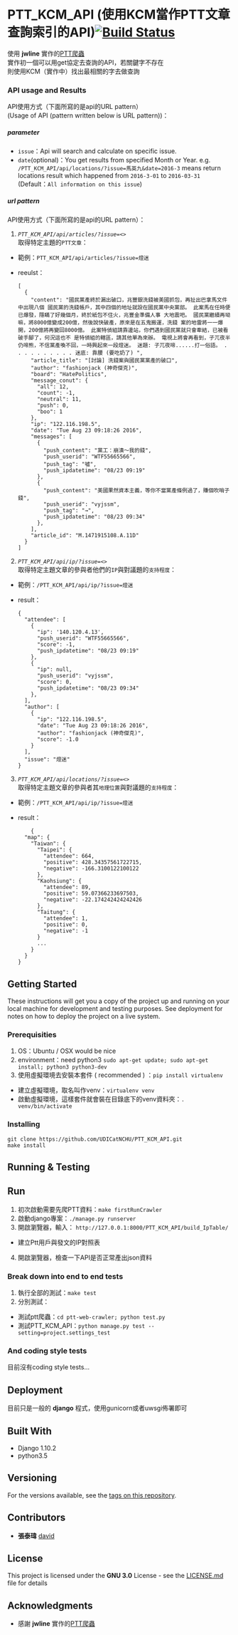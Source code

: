 # PTT_KCM_API (使用KCM當作PTT文章查詢索引的API)[![Build Status](https://travis-ci.org/UDICatNCHU/PTT_KCM_API.svg?branch=master)](https://travis-ci.org/UDICatNCHU/PTT_KCM_API)

使用 **jwline** 實作的[PTT爬蟲](https://github.com/jwlin/ptt-web-crawler)  
實作初一個可以用get協定去查詢的API，若關鍵字不存在  
則使用KCM（實作中）找出最相關的字去做查詢

### API usage and Results

API使用方式（下面所寫的是api的URL pattern）  
(Usage of API (pattern written below is URL pattern))：

##### parameter

* `issue`：Api will search and calculate on specific issue.
* `date`(optional)：You get results from specified Month or Year. e.g. `/PTT_KCM_API/api/locations/?issue=馬英九&date=2016-3` means return locations result which happened from `2016-3-01` to `2016-03-31` (Default：`All information on this issue`)

##### url pattern

API使用方式（下面所寫的是api的URL pattern）：

1. *`PTT_KCM_API/api/articles/?issue=<>`*  
  取得特定主題的`PTT文章`：    
  * 範例：`PTT_KCM_API/api/articles/?issue=燈迷`
  * reeulst：

    ```
    [
      {
        "content": "國民黨產終於漏出破口，兆豐銀洗錢被美國抓包，再扯出巴拿馬文件中出現八個 國民黨的洗錢帳戶，其中四個的地址就設在國民黨中央黨部。 此案馬在任時便已爆發，隱瞞了好幾個月，終於紙包不住火，兆豐金準備人事 大地震吧。 國民黨繼續再坳嘛，將8000億變成200億，然後說快破產，原來是在五鬼搬運，洗錢 案的地雷將一一爆開，200億將再變回8000億。 此案特偵組請靠邊站，你們遇到國民黨就只會牽結，已被看破手腳了，何況這也不 是特偵組的轄區，請其他單為來辦。 電視上將會再看到，子兀夜半仍啼熊，不信黨產喚不回，一時興起來一段燈迷。 迷題: 子兀夜啼......打一俗語。 . . . . . . . . . . 迷底: 靠腰 (要吃奶了) ",
        "article_title": "[討論] 洗錢案與國民黨黨產的破口",
        "author": "fashionjack (神奇傑克)",
        "board": "HatePolitics",
        "message_conut": {
          "all": 12,
          "count": -1,
          "neutral": 11,
          "push": 0,
          "boo": 1
        },
        "ip": "122.116.198.5",
        "date": "Tue Aug 23 09:18:26 2016",
        "messages": [
          {
            "push_content": "黨工：崩潰～我的錢",
            "push_userid": "WTF55665566",
            "push_tag": "噓",
            "push_ipdatetime": "08/23 09:19"
          },
          {
            "push_content": "美國果然資本主義，等你不當黨產條例過了，賺個吹哨子錢",
            "push_userid": "vyjssm",
            "push_tag": "→",
            "push_ipdatetime": "08/23 09:34"
          },
        ],
        "article_id": "M.1471915108.A.11D"
      }
    ]
    ```

2. *`PTT_KCM_API/api/ip/?issue=<>`*  
  取得特定主題文章的參與者他們的`IP`與對議題的`支持程度`：
  * 範例：`/PTT_KCM_API/api/ip/?issue=燈迷`
  * result：

    ```
    {
      "attendee": [
        {
          "ip": '140.120.4.13',
          "push_userid": "WTF55665566",
          "score": -1,
          "push_ipdatetime": "08/23 09:19"
        },
        {
          "ip": null,
          "push_userid": "vyjssm",
          "score": 0,
          "push_ipdatetime": "08/23 09:34"
        },
      ],
      "author": [
        {
          "ip": "122.116.198.5",
          "date": "Tue Aug 23 09:18:26 2016",
          "author": "fashionjack (神奇傑克)",
          "score": -1.0
        }
      ],
      "issue": "燈迷"
    }
    ```

3. *`PTT_KCM_API/api/locations/?issue=<>`*   
取得特定主題文章的參與者其`地理位置`與對議題的`支持程度`：
  * 範例：`/PTT_KCM_API/api/ip/?issue=燈迷`
  * result：

    ```
        {
      "map": {
        "Taiwan": {
          "Taipei": {
            "attendee": 664,
            "positive": 428.34357561722715,
            "negative": -166.3100122100122
          },
          "Kaohsiung": {
            "attendee": 89,
            "positive": 59.07366233697503,
            "negative": -22.174242424242426
          },
          "Taitung": {
            "attendee": 1,
            "positive": 0,
            "negative": -1
          }
          ...
        }
      }
    }
    ```







## Getting Started

These instructions will get you a copy of the project up and running on your local machine for development and testing purposes. See deployment for notes on how to deploy the project on a live system.

### Prerequisities

1. OS：Ubuntu / OSX would be nice
2. environment：need python3 `sudo apt-get update; sudo apt-get install; python3 python3-dev`
3. 使用虛擬環境去安裝本套件 ( recommended ) ：`pip install virtualenv`
  * 建立虛擬環境，取名叫作venv：`virtualenv venv`
  *  啟動虛擬環境，這樣套件就會裝在目錄底下的venv資料夾：`. venv/bin/activate`

### Installing

```
git clone https://github.com/UDICatNCHU/PTT_KCM_API.git
make install
```


## Running & Testing

## Run


1. 初次啟動需要先爬PTT資料：`make firstRunCrawler`
2. 啟動django專案：`./manage.py runserver`
3. 開啟瀏覽器，輸入： `http://127.0.0.1:8000/PTT_KCM_API/build_IpTable/`
  * 建立Ptt用戶與發文的IP對照表
4. 開啟瀏覽器，檢查一下API是否正常產出json資料

### Break down into end to end tests


1. 執行全部的測試：`make test`
2. 分別測試：
  * 測試ptt爬蟲：`cd ptt-web-crawler; python test.py`
  * 測試PTT_KCM_API：`python manage.py test --setting=project.settings_test
`

### And coding style tests

目前沒有coding style tests...

## Deployment


目前只是一般的 **django** 程式，使用gunicorn或者uwsgi佈署即可

## Built With

* Django 1.10.2
* python3.5

## Versioning

For the versions available, see the [tags on this repository](https://github.com/david30907d/KCM/releases).

## Contributors

* **張泰瑋** [david](https://github.com/david30907d)

## License

This project is licensed under the **GNU 3.0** License - see the [LICENSE.md](LICENSE.md) file for details

## Acknowledgments

* 感謝 **jwline** 實作的[PTT爬蟲](https://github.com/jwlin/ptt-web-crawler)
